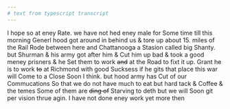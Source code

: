 ```yaml
---
# text from typescript transcript
---
```

I hope so at eney Rate. we have not hed eney male for Some time till this morning Generl hood got around in behind us & tore up about 15. miles of the Rail Rode between here and Chattanooga a Stasion called big Shanty. but Shurman & his army got after him & Cut him up bad & took a good meney prisners & he Set them to work ~~and~~ at the Road to fixt it up. Grant he is to work ~~to~~ at Richmond with good Sucksess if he gits that place this war will Come to a Close Soon I think. but hood army has Cut of our Commucations So that we do not have much to eat but hard tack & Coffee & the temes Some of them are ~~ding of~~ Starving to deth but we will Soon git per vision thrue agin. I have not done eney work yet more then